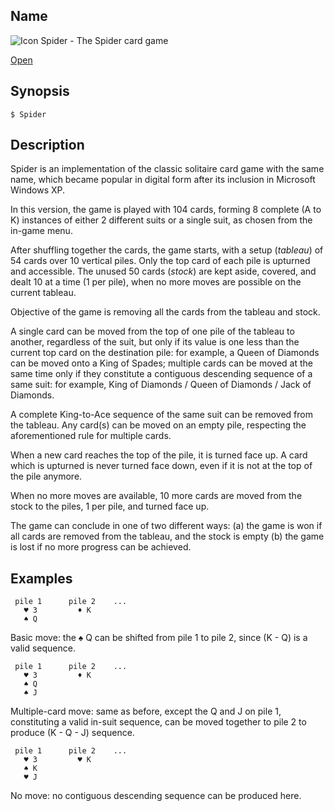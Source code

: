 ## Name

![Icon](/res/icons/16x16/app-spider.png) Spider - The Spider card game

[Open](file:///bin/Spider)

## Synopsis

```**sh
$ Spider
```

## Description

Spider is an implementation of the classic solitaire card game with the same name, which became popular in digital form after its inclusion in Microsoft Windows XP.

In this version, the game is played with 104 cards, forming 8 complete (A to K) instances of either 2 different suits or a single suit, as chosen from the in-game menu.

After shuffling together the cards, the game starts, with a setup (*tableau*) of 54 cards over 10 vertical piles. Only the top card of each pile is upturned and accessible. The unused 50 cards (*stock*) are kept aside, covered, and dealt 10 at a time (1 per pile), when no more moves are possible on the current tableau. 

Objective of the game is removing all the cards from the tableau and stock.

A single card can be moved from the top of one pile of the tableau to another, regardless of the suit, but only if its value is one less than the current top card on the destination pile: for example, a Queen of Diamonds can be moved onto a King of Spades; multiple cards can be moved at the same time only if they constitute a contiguous descending sequence of a same suit: for example, King of Diamonds / Queen of Diamonds / Jack of Diamonds.

A complete King-to-Ace sequence of the same suit can be removed from the tableau. Any card(s) can be moved on an empty pile, respecting the aforementioned rule for multiple cards.

When a new card reaches the top of the pile, it is turned face up. A card which is upturned is never turned face down, even if it is not at the top of the pile anymore.

When no more moves are available, 10 more cards are moved from the stock to the piles, 1 per pile, and turned face up. 

The game can conclude in one of two different ways: (a) the game is won if all cards are removed from the tableau, and the stock is empty (b) the game is lost if no more progress can be achieved.


## Examples



     pile 1      pile 2    ...
       ♥ 3         ♦ K
       ♠ Q

Basic move: the ♠ Q can be shifted from pile 1 to pile 2, since (K - Q) is a valid sequence.


     pile 1      pile 2    ...
       ♥ 3         ♦ K
       ♠ Q
       ♠ J

Multiple-card move: same as before, except the Q and J on pile 1, constituting a valid in-suit sequence, can be moved together to pile 2 to produce (K - Q - J) sequence.



     pile 1      pile 2    ...
       ♥ 3         ♥ K
       ♠ K
       ♥ J

No move: no contiguous descending sequence can be produced here.

